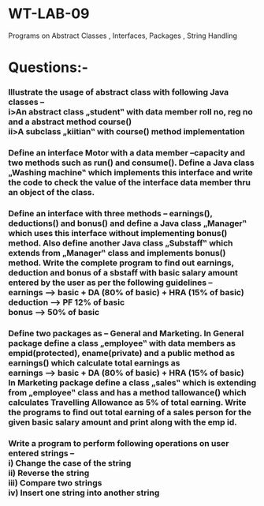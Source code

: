 # WT-LAB-09
Programs on Abstract Classes , Interfaces, Packages , String Handling
<h1>Questions:-</h1>
<h3>Illustrate the usage of abstract class with following Java classes – <br>
i>An abstract class „student‟ with data member roll no, reg no and a abstract method course() <br>
ii>A subclass „kiitian‟ with course() method implementation</h3>

<h3>Define an interface Motor with a data member –capacity and two methods such as run() and consume(). 
Define a Java class „Washing machine‟ which implements this interface and write the code to check the value of the interface data member thru an object of the class.</h3>

<h3>Define an interface with three methods – earnings(), deductions() and bonus() and define a Java class „Manager‟ which uses this interface without implementing bonus() method. Also define another Java class „Substaff‟ which extends from „Manager‟ class and implements bonus() method. 
Write the complete program to find out earnings, deduction and bonus of a sbstaff with basic salary amount entered by the user as per the following guidelines –
<br>
earnings --> basic + DA (80% of basic) + HRA (15% of basic)
<br>
deduction --> PF 12% of basic
<br>
bonus --> 50% of basic
</h3>

<h3>Define two packages as – General and Marketing. 
In General package define a class „employee‟ with data members as empid(protected), ename(private) and a public method as earnings() which calculate total earnings as
<br>
earnings --> basic + DA (80% of basic) + HRA (15% of basic)
<br>
In Marketing package define a class „sales‟ which is extending from „employee‟ class and has a method tallowance() which calculates Travelling Allowance as 5% of total earning.
Write the programs to find out total earning of a sales person for the given basic salary amount and print along with the emp id.
</h3>

<h3>Write a program to perform following operations on user entered strings –
<br>
i) Change the case of the string
<br>
ii) Reverse the string
<br>
iii) Compare two strings
<br>
iv) Insert one string into another string
</h3>
